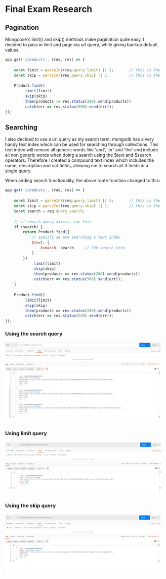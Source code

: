 # Final Exam Research

## Pagination
Mongoose's limit() and skip() methods make pagination quite easy, I decided to pass in limit and page via url query, while giving backup default values.

```javascript
app.get('/products', (req, res) => {

    const limit = parseInt(req.query.limit) || 3;       // this is the number of products per page
    const skip = parseInt(req.query.skip) || 1;         // this is the current page

    Product.find()
        .limit(limit)
        .skip(skip)
        .then(products => res.status(200).send(products))
        .catch(err => res.status(500).send(err));
});
```

## Searching
I also decided to use a url query as my search term. mongodb has a very handy text index which can be used for searching through collections. This text index will remove all generic words like 'and', 'or' and 'the' and include all non generic words when doing a search using the $text and $search operators. Therefore I created a compound text index which includes the name, description and cat fields, allowing me to search all 3 fields in a single query.

When adding search functionality, the above route function changed to this:

```javascript
app.get('/products', (req, res) => {

    const limit = parseInt(req.query.limit) || 3;       // this is the number of products per page
    const skip = parseInt(req.query.skip) || 1;         // this is the current page
    const search = req.query.search;

    // if search query exists, run this
    if (search) {
        return Product.find({
            // specify we are searching a text index
            $text: {
                $search: search     // the search term
            }
        })
            .limit(limit)
            .skip(skip)
            .then(products => res.status(200).send(products))
            .catch(err => res.status(500).send(err));
    }

    Product.find()
        .limit(limit)
        .skip(skip)
        .then(products => res.status(200).send(products))
        .catch(err => res.status(500).send(err));
});
```

### Using the search query
![alt text](./img/search-intel.jpg "Logo Title Text 1")

### Using limit query
![alt text](./img/search-limit-intel.jpg "Logo Title Text 1")

### Using the skip query
![alt text](./img/search-limit-skip-intel.jpg "Logo Title Text 1")